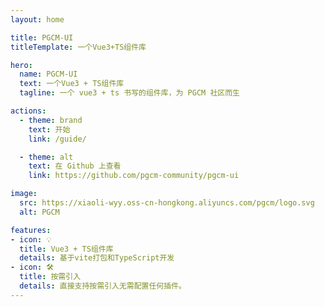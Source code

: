```yaml
---
layout: home

title: PGCM-UI
titleTemplate: 一个Vue3+TS组件库

hero:
  name: PGCM-UI
  text: 一个Vue3 + TS组件库
  tagline: 一个 vue3 + ts 书写的组件库，为 PGCM 社区而生

actions:
  - theme: brand
    text: 开始
    link: /guide/

  - theme: alt
    text: 在 Github 上查看
    link: https://github.com/pgcm-community/pgcm-ui

image:
  src: https://xiaoli-wyy.oss-cn-hongkong.aliyuncs.com/pgcm/logo.svg
  alt: PGCM

features:
- icon: 💡
  title: Vue3 + TS组件库
  details: 基于vite打包和TypeScript开发
- icon: 🛠️
  title: 按需引入
  details: 直接支持按需引入无需配置任何插件。
---
```

